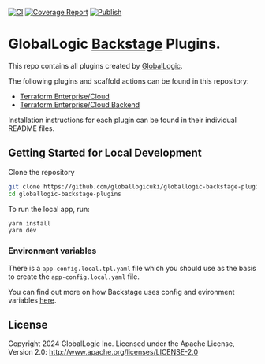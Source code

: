 [![CI](https://github.com/globallogicuki/globallogic-backstage-plugins/actions/workflows/ci.yml/badge.svg)](https://github.com/globallogicuki/globallogic-backstage-plugins/actions/workflows/ci.yml) [![Coverage Report](https://github.com/globallogicuki/globallogic-backstage-plugins/actions/workflows/testCoverage.yml/badge.svg)](https://github.com/globallogicuki/globallogic-backstage-plugins/actions/workflows/testCoverage.yml) [![Publish](https://github.com/globallogicuki/globallogic-backstage-plugins/actions/workflows/publish.yml/badge.svg)](https://github.com/globallogicuki/globallogic-backstage-plugins/actions/workflows/publish.yml)

# GlobalLogic [Backstage](https://backstage.io) Plugins.

This repo contains all plugins created by [GlobalLogic](https://www.globallogic.com/).

The following plugins and scaffold actions can be found in this repository:

- [Terraform Enterprise/Cloud](https://www.npmjs.com/package/@globallogicuki/backstage-plugin-terraform)
- [Terraform Enterprise/Cloud Backend](https://www.npmjs.com/package/@globallogicuki/backstage-plugin-terraform-backend)

Installation instructions for each plugin can be found in their individual README files.

## Getting Started for Local Development

Clone the repository

```sh
git clone https://github.com/globallogicuki/globallogic-backstage-plugins.git
cd globallogic-backstage-plugins
```

To run the local app, run:

```sh
yarn install
yarn dev
```

### Environment variables

There is a `app-config.local.tpl.yaml` file which you should use as the basis to create the `app-config.local.yaml` file.

You can find out more on how Backstage uses config and evironment variables [here](https://backstage.io/docs/conf/).

## License

Copyright 2024 GlobalLogic Inc. Licensed under the Apache License, Version 2.0: <http://www.apache.org/licenses/LICENSE-2.0>
